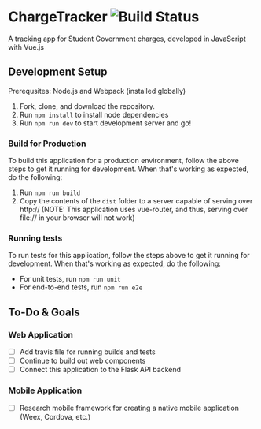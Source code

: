 # ChargeTracker ![Build Status](https://travis-ci.org/ritstudentgovernment/chargevue.svg?branch=master)
A tracking app for Student Government charges, developed in JavaScript with Vue.js

## Development Setup
Prerequsites: Node.js and Webpack (installed globally)

1. Fork, clone, and download the repository.
2. Run `npm install` to install node dependencies
3. Run `npm run dev` to start development server and go!

### Build for Production
To build this application for a production environment, follow the above steps to get it running for development. When that's working as expected, do the following:

1. Run `npm run build`
2. Copy the contents of the `dist` folder to a server capable of serving over http:// (NOTE: This application uses vue-router, and thus, serving over file:// in your browser will not work)

### Running tests
To run tests for this application, follow the steps above to get it running for development. When that's working as expected, do the following:

* For unit tests, run `npm run unit`
* For end-to-end tests, run `npm run e2e`

## To-Do & Goals
### Web Application
* [ ] Add travis file for running builds and tests
* [ ] Continue to build out web components
* [ ] Connect this application to the Flask API backend

### Mobile Application
* [ ] Research mobile framework for creating a native mobile application (Weex, Cordova, etc.)
